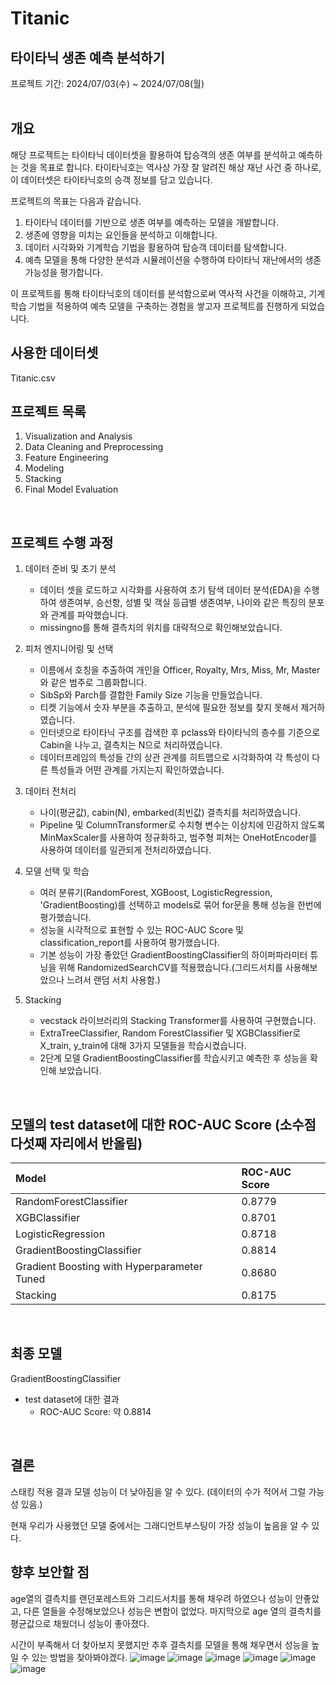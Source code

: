 # Titanic
## 타이타닉 생존 예측 분석하기
프로젝트 기간: 2024/07/03(수) ~ 2024/07/08(월)  
<br/>
## 개요
해당 프로젝트는 타이타닉 데이터셋을 활용하여 탑승객의 생존 여부를 분석하고 예측하는 것을 목표로 합니다. 타이타닉호는 역사상 가장 잘 알려진 해상 재난 사건 중 하나로, 이 데이터셋은 타이타닉호의 승객 정보를 담고 있습니다.  

프로젝트의 목표는 다음과 같습니다.
1. 타이타닉 데이터를 기반으로 생존 여부를 예측하는 모델을 개발합니다.
2. 생존에 영향을 미치는 요인들을 분석하고 이해합니다.
3. 데이터 시각화와 기계학습 기법을 활용하여 탑승객 데이터를 탐색합니다.
4. 예측 모델을 통해 다양한 분석과 시뮬레이션을 수행하여 타이타닉 재난에서의 생존 가능성을 평가합니다.

이 프로젝트를 통해 타이타닉호의 데이터를 분석함으로써 역사적 사건을 이해하고, 기계학습 기법을 적용하여 예측 모델을 구축하는 경험을 쌓고자 프로젝트를 진행하게 되었습니다.
<br/>
## 사용한 데이터셋
Titanic.csv
<br/>

## 프로젝트 목록
1. Visualization and Analysis
2. Data Cleaning and Preprocessing
3. Feature Engineering
4. Modeling
5. Stacking
6. Final Model Evaluation
  
<br/>

## 프로젝트 수행 과정
1. 데이터 준비 및 초기 분석  
    - 데이터 셋을 로드하고 시각화를 사용하여 초기 탐색 데이터 분석(EDA)을 수행하여 생존여부, 승선항, 성별 및 객실 등급별 생존여부, 나이와 같은 특징의 분포와 관계를 파악했습니다.
    - missingno를 통해 결측치의 위치를 대략적으로 확인해보았습니다.
  
2. 피처 엔지니어링 및 선택
    - 이름에서 호칭을 추출하여 개인을 Officer, Royalty, Mrs, Miss, Mr, Master와 같은 범주로 그룹화합니다.
    - SibSp와 Parch를 결합한 Family Size 기능을 만들었습니다.
    - 티켓 기능에서 숫자 부분을 추출하고, 분석에 필요한 정보를 찾지 못해서 제거하였습니다.
    - 인터넷으로 타이타닉 구조를 검색한 후 pclass와 타이타닉의 층수를 기준으로 Cabin을 나누고, 결측치는 N으로 처리하였습니다.
    - 데이터프레임의 특성들 간의 상관 관계를 히트맵으로 시각화하여 각 특성이 다른 특성들과 어떤 관계를 가지는지 확인하였습니다.
  
3. 데이터 전처리
    - 나이(평균값), cabin(N), embarked(최빈값) 결측치를 처리하였습니다.
    - Pipeline 및 ColumnTransformer로 수치형 변수는 이상치에 민감하지 않도록 MinMaxScaler를 사용하여 정규화하고, 범주형 피쳐는 OneHotEncoder를 사용하여 데이터를 일관되게 전처리하였습니다.
  
4. 모델 선택 및 학습
    - 여러 분류기(RandomForest, XGBoost, LogisticRegression, 'GradientBoosting)를 선택하고 models로 묶어 for문을 통해 성능을 한번에 평가했습니다.
    - 성능을 시각적으로 표현할 수 있는 ROC-AUC Score 및 classification_report를 사용하여 평가했습니다.
    - 기본 성능이 가장 좋았던 GradientBoostingClassifier의 하이퍼파라미터 튜닝을 위해 RandomizedSearchCV를 적용했습니다.(그리드서치를 사용해보았으나 느려서 랜덤 서치 사용함.)
  
5. Stacking
    - vecstack 라이브러리의 Stacking Transformer를 사용하여 구현했습니다.
    - ExtraTreeClassifier, Random ForestClassifier 및 XGBClassifier로 X_train, y_train에 대해 3가지 모델들을 학습시켰습니다.
    - 2단계 모델 GradientBoostingClassifier를 학습시키고 예측한 후 성능을 확인해 보았습니다.
<br/>

## 모델의 test dataset에 대한 ROC-AUC Score (소수점 다섯째 자리에서 반올림) 
| Model | ROC-AUC Score |
|:--------------------------------------------|:-------|
| RandomForestClassifier                      | 0.8779 |
| XGBClassifier                               | 0.8701 |
| LogisticRegression                          | 0.8718 |
| GradientBoostingClassifier                  | 0.8814 |
| Gradient Boosting with Hyperparameter Tuned | 0.8680 |
| Stacking                                    | 0.8175 |
<br/>

## 최종 모델
GradientBoostingClassifier
- test dataset에 대한 결과
  - ROC-AUC Score: 약 0.8814
<br/>

## 결론
스태킹 적용 결과 모델 성능이 더 낮아짐을 알 수 있다. (데이터의 수가 적어서 그럴 가능성 있음.)

현재 우리가 사용했던 모델 중에서는 그래디언트부스팅이 가장 성능이 높음을 알 수 있다.

## 향후 보안할 점
age열의 결측치를 랜던포레스트와 그리드서치를 통해 채우려 하였으나 성능이 안좋았고, 다른 열들을 수정해보았으나 성능은 변함이 없었다. 마지막으로 age 열의 결측치를 평균값으로 채웠더니 성능이 좋아졌다.

시간이 부족해서 더 찾아보지 못했지만 추후 결측치를 모델을 통해 채우면서 성능을 높일 수 있는 방법을 찾아봐야겠다.
![image](https://github.com/god05212/Machine-Learning4/assets/83646397/0c4f1414-d4db-4538-9979-7491f2ade067)
![image](https://github.com/god05212/Machine-Learning4/assets/83646397/982f1065-f55b-4c99-88a5-0af92d06f65f)
![image](https://github.com/god05212/Machine-Learning4/assets/83646397/c750f7bf-cea3-4149-b60c-46de0ee4e6a4)
![image](https://github.com/god05212/Machine-Learning4/assets/83646397/e32fe206-bdd3-4acc-8318-7747d9eaba83)
![image](https://github.com/god05212/Machine-Learning4/assets/83646397/125fa66c-97db-45f5-81bb-825a22a035a0)
![image](https://github.com/god05212/Machine-Learning4/assets/83646397/f35d8c7a-0cac-4eac-be24-7b7eb5cf94cb)
